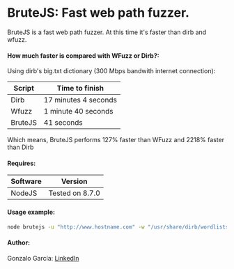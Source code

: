 # BruteJS: Fast web path fuzzer.

BruteJS is a fast web path fuzzer. At this time it's faster than dirb and wfuzz.

#### How much faster is compared with WFuzz or Dirb?:

Using dirb's big.txt dictionary (300 Mbps bandwith internet connection):

| Script | Time to finish |
|----------|---------|
| Dirb   |  17 minutes 4 seconds   |
| Wfuzz   | 1 minute 40 seconds   |
| BruteJS   | 41 seconds   |

Which means, BruteJS performs 127% faster than WFuzz and 2218% faster than Dirb

#### Requires:
| Software | Version |
|----------|---------|
| NodeJS   | Tested on 8.7.0   |

#### Usage example:

```sh
node brutejs -u "http://www.hostname.com" -w "/usr/share/dirb/wordlists/common.txt" -r 300
```

#### Author:
Gonzalo García: [LinkedIn](https://www.linkedin.com/in/gongl556/)